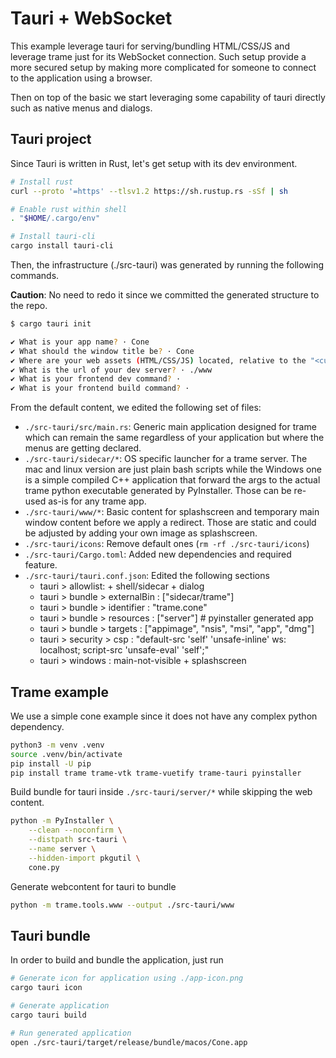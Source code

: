 # Tauri + WebSocket

This example leverage tauri for serving/bundling HTML/CSS/JS and leverage trame just for its WebSocket connection. Such setup provide a more secured setup by making more complicated for someone to connect to the application using a browser.

Then on top of the basic we start leveraging some capability of tauri directly such as native menus and dialogs.

## Tauri project

Since Tauri is written in Rust, let's get setup with its dev environment.

```bash
# Install rust
curl --proto '=https' --tlsv1.2 https://sh.rustup.rs -sSf | sh

# Enable rust within shell
. "$HOME/.cargo/env"

# Install tauri-cli
cargo install tauri-cli
```

Then, the infrastructure (./src-tauri) was generated by running the following commands. 

__Caution__: No need to redo it since we committed the generated structure to the repo.

```bash
$ cargo tauri init

✔ What is your app name? · Cone
✔ What should the window title be? · Cone
✔ Where are your web assets (HTML/CSS/JS) located, relative to the "<current dir>/src-tauri/tauri.conf.json" file that will be created? · ./www
✔ What is the url of your dev server? · ./www
✔ What is your frontend dev command? · 
✔ What is your frontend build command? · 
```

From the default content, we edited the following set of files:

- `./src-tauri/src/main.rs`: Generic main application designed for trame which can remain the same regardless of your application but where the menus are getting declared.
- `./src-tauri/sidecar/*`: OS specific launcher for a trame server. The mac and linux version are just plain bash scripts while the Windows one is a simple compiled C++ application that forward the args to the actual trame python executable generated by PyInstaller. Those can be re-used as-is for any trame app.
- `./src-tauri/www/*`: Basic content for splashscreen and temporary main window content before we apply a redirect. Those are static and could be adjusted by adding your own image as splashscreen.
- `./src-tauri/icons`: Remove default ones (`rm -rf ./src-tauri/icons`)
- `./src-tauri/Cargo.toml`: Added new dependencies and required feature.
- `./src-tauri/tauri.conf.json`: Edited the following sections
    - tauri > allowlist: + shell/sidecar + dialog
    - tauri > bundle > externalBin : ["sidecar/trame"]
    - tauri > bundle > identifier  : "trame.cone"
    - tauri > bundle > resources   : ["server"] # pyinstaller generated app
    - tauri > bundle > targets     : ["appimage", "nsis", "msi", "app", "dmg"]
    - tauri > security > csp       : "default-src 'self' 'unsafe-inline' ws: localhost; script-src 'unsafe-eval' 'self';"
    - tauri > windows              : main-not-visible + splashscreen


## Trame example

We use a simple cone example since it does not have any complex python dependency.


```bash
python3 -m venv .venv
source .venv/bin/activate
pip install -U pip
pip install trame trame-vtk trame-vuetify trame-tauri pyinstaller
```

Build bundle for tauri inside `./src-tauri/server/*` while skipping the web content.

```bash
python -m PyInstaller \
    --clean --noconfirm \
    --distpath src-tauri \
    --name server \
    --hidden-import pkgutil \
    cone.py
```

Generate webcontent for tauri to bundle

```bash
python -m trame.tools.www --output ./src-tauri/www
```

## Tauri bundle

In order to build and bundle the application, just run

```bash
# Generate icon for application using ./app-icon.png
cargo tauri icon

# Generate application
cargo tauri build

# Run generated application
open ./src-tauri/target/release/bundle/macos/Cone.app
```
